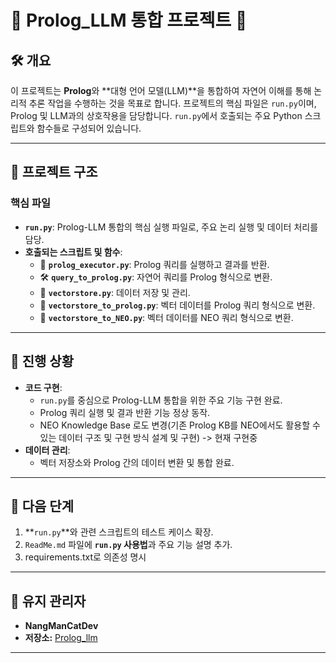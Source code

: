 # 🌟 Prolog_LLM 통합 프로젝트 🌟

## 🛠️ 개요
이 프로젝트는 **Prolog**와 **대형 언어 모델(LLM)**을 통합하여 자연어 이해를 통해 논리적 추론 작업을 수행하는 것을 목표로 합니다. 프로젝트의 핵심 파일은 `run.py`이며, Prolog 및 LLM과의 상호작용을 담당합니다. `run.py`에서 호출되는 주요 Python 스크립트와 함수들로 구성되어 있습니다.

---

## 📂 프로젝트 구조
### 핵심 파일
- **`run.py`**: Prolog-LLM 통합의 핵심 실행 파일로, 주요 논리 실행 및 데이터 처리를 담당.
- **호출되는 스크립트 및 함수**:
  - 📜 **`prolog_executor.py`**: Prolog 쿼리를 실행하고 결과를 반환.
  - 🛠️ **`query_to_prolog.py`**: 자연어 쿼리를 Prolog 형식으로 변환.
  - 💾 **`vectorstore.py`**: 데이터 저장 및 관리.
  - 🔄 **`vectorstore_to_prolog.py`**: 벡터 데이터를 Prolog 쿼리 형식으로 변환.
  - 🔄 **`vectorstore_to_NEO.py`**: 벡터 데이터를 NEO 쿼리 형식으로 변환.

---

## 🚀 진행 상황
- **코드 구현**:
  - `run.py`를 중심으로 Prolog-LLM 통합을 위한 주요 기능 구현 완료.
  - Prolog 쿼리 실행 및 결과 반환 기능 정상 동작.
  - NEO Knowledge Base 로도 변경(기존 Prolog KB를 NEO에서도 활용할 수 있는 데이터 구조 및 구현 방식 설계 및 구현) -> 현재 구현중
- **데이터 관리**:
  - 벡터 저장소와 Prolog 간의 데이터 변환 및 통합 완료.

---

## 🎯 다음 단계
1. **`run.py`**와 관련 스크립트의 테스트 케이스 확장.
2. `ReadMe.md` 파일에 **`run.py` 사용법**과 주요 기능 설명 추가.
3. requirements.txt로 의존성 명시

---

## 📌 유지 관리자
- **NangManCatDev**  
- **저장소:** [Prolog_llm](https://github.com/NangManCatDev/Prolog_llm)

---

